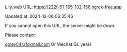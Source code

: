 Lily_web URL: https://222f-61-165-102-156.ngrok-free.app

Updated at: 2024-12-06 06:35:46

If you cannot open this URL, the server might be down.

Please contact: 

goley04@foxmail.com Or Wechat:GL_yeaH
